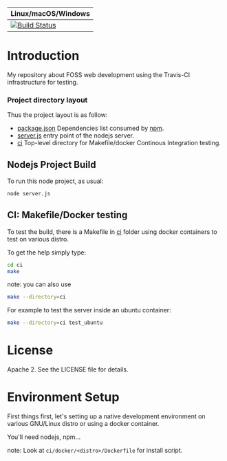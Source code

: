| Linux/macOS/Windows                             |
|-------------------------------------------------|
| [![Build Status][travis_status]][travis_builds] |

[travis_status]: https://travis-ci.org/Mizux/nodejs-101.svg?branch=master
[travis_builds]: https://travis-ci.org/Mizux/nodejs-101

# Introduction
My repository about FOSS web development using the Travis-CI infrastructure for
 testing.

### Project directory layout
Thus the project layout is as follow:

* [package.json](package.json) Dependencies list consumed by [npm](https://www.npmjs.com/).
* [server.js](server.js) entry point of the nodejs server.
* [ci](ci) Top-level directory for Makefile/docker Continous Integration testing.

## Nodejs Project Build
To run this node project, as usual:
```sh
node server.js
```

## CI: Makefile/Docker testing
To test the build, there is a Makefile in [ci](ci) folder using
docker containers to test on various distro.

To get the help simply type:
```sh
cd ci
make
```
note: you can also use
```sh
make --directory=ci
```

For example to test the server inside an ubuntu container:
```sh
make --directory=ci test_ubuntu
```

# License
Apache 2. See the LICENSE file for details.


# Environment Setup
First things first, let's setting up a native development environment on various GNU/Linux distro or using a docker container.  

You'll need nodejs, npm...

note: Look at `ci/docker/<distro>/Dockerfile` for install script.
